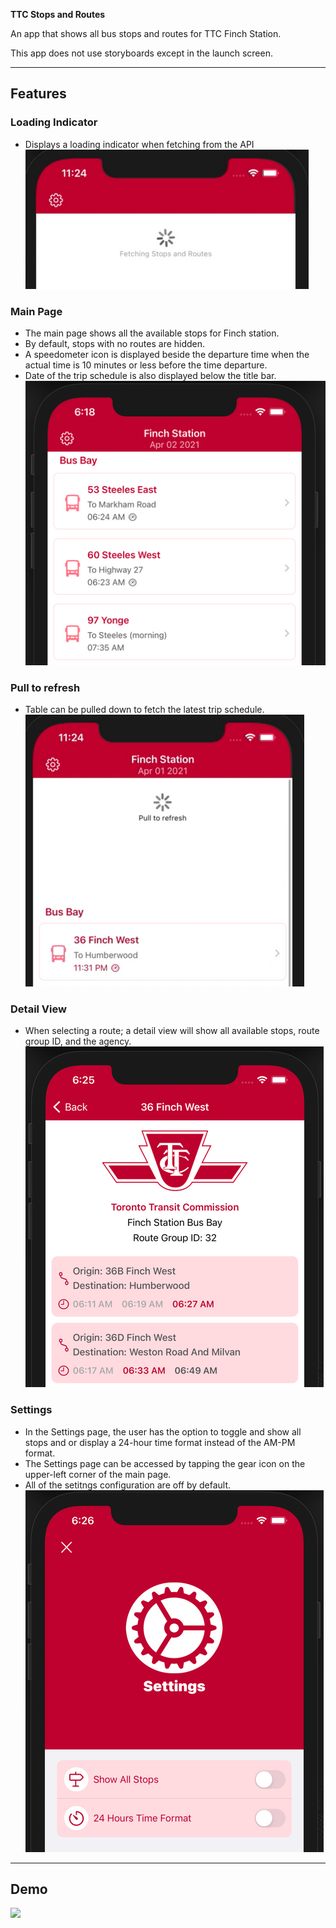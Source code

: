 **TTC Stops and Routes**

An app that shows all bus stops and routes for TTC Finch Station.

This app does not use storyboards except in the launch screen.  

---

## Features

### Loading Indicator  
- Displays a loading indicator when fetching from the API  
![](/Previews/first-fetch.png)  

### Main Page  
- The main page shows all the available stops for Finch station.  
- By default, stops with no routes are hidden.  
- A speedometer icon is displayed beside the departure time when the actual time is 10 minutes or less before the time departure.  
- Date of the trip schedule is also displayed below the title bar.  
![](/Previews/stops-routes.png)  

### Pull to refresh  
- Table can be pulled down to fetch the latest trip schedule.  
![](/Previews/pull-reload.png)  

### Detail View  
- When selecting a route; a detail view will show all available stops, route group ID, and the agency.  
![](/Previews/detail-view.png)  

### Settings
- In the Settings page, the user has the option to toggle and show all stops and or display a 24-hour time format instead of the AM-PM format.  
- The Settings page can be accessed by tapping the gear icon on the upper-left corner of the main page.  
- All of the setitngs configuration are off by default.
![](/Previews/settings.png)  

---

## Demo

![](/Previews/preview.gif)